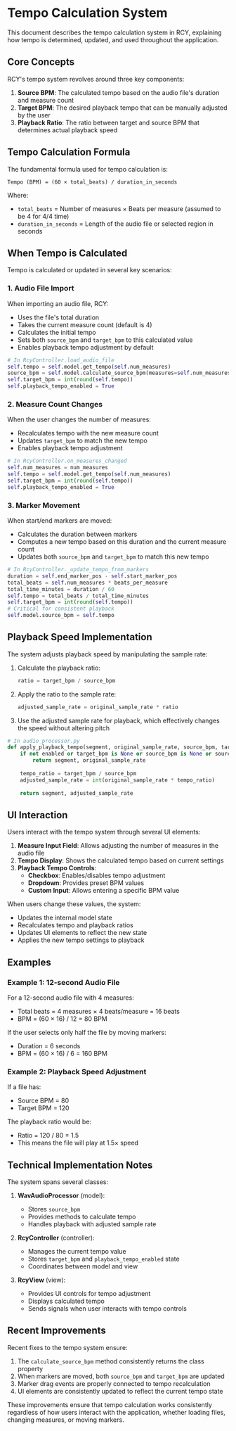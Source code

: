 # Tempo Calculation System

This document describes the tempo calculation system in RCY, explaining how tempo is determined, updated, and used throughout the application.

## Core Concepts

RCY's tempo system revolves around three key components:

1. **Source BPM**: The calculated tempo based on the audio file's duration and measure count
2. **Target BPM**: The desired playback tempo that can be manually adjusted by the user
3. **Playback Ratio**: The ratio between target and source BPM that determines actual playback speed

## Tempo Calculation Formula

The fundamental formula used for tempo calculation is:

```
Tempo (BPM) = (60 × total_beats) / duration_in_seconds
```

Where:
- `total_beats` = Number of measures × Beats per measure (assumed to be 4 for 4/4 time)
- `duration_in_seconds` = Length of the audio file or selected region in seconds

## When Tempo is Calculated

Tempo is calculated or updated in several key scenarios:

### 1. Audio File Import

When importing an audio file, RCY:
- Uses the file's total duration
- Takes the current measure count (default is 4)
- Calculates the initial tempo
- Sets both `source_bpm` and `target_bpm` to this calculated value
- Enables playback tempo adjustment by default

```python
# In RcyController.load_audio_file
self.tempo = self.model.get_tempo(self.num_measures)
source_bpm = self.model.calculate_source_bpm(measures=self.num_measures)
self.target_bpm = int(round(self.tempo))
self.playback_tempo_enabled = True
```

### 2. Measure Count Changes

When the user changes the number of measures:
- Recalculates tempo with the new measure count
- Updates `target_bpm` to match the new tempo
- Enables playback tempo adjustment

```python
# In RcyController.on_measures_changed
self.num_measures = num_measures
self.tempo = self.model.get_tempo(self.num_measures)
self.target_bpm = int(round(self.tempo))
self.playback_tempo_enabled = True
```

### 3. Marker Movement

When start/end markers are moved:
- Calculates the duration between markers
- Computes a new tempo based on this duration and the current measure count
- Updates both `source_bpm` and `target_bpm` to match this new tempo

```python
# In RcyController._update_tempo_from_markers
duration = self.end_marker_pos - self.start_marker_pos
total_beats = self.num_measures * beats_per_measure
total_time_minutes = duration / 60
self.tempo = total_beats / total_time_minutes
self.target_bpm = int(round(self.tempo))
# Critical for consistent playback
self.model.source_bpm = self.tempo
```

## Playback Speed Implementation

The system adjusts playback speed by manipulating the sample rate:

1. Calculate the playback ratio:
   ```python
   ratio = target_bpm / source_bpm
   ```

2. Apply the ratio to the sample rate:
   ```python
   adjusted_sample_rate = original_sample_rate * ratio
   ```

3. Use the adjusted sample rate for playback, which effectively changes the speed without altering pitch

```python
# In audio_processor.py
def apply_playback_tempo(segment, original_sample_rate, source_bpm, target_bpm, enabled=True):
    if not enabled or target_bpm is None or source_bpm is None or source_bpm <= 0:
        return segment, original_sample_rate
    
    tempo_ratio = target_bpm / source_bpm
    adjusted_sample_rate = int(original_sample_rate * tempo_ratio)
    
    return segment, adjusted_sample_rate
```

## UI Interaction

Users interact with the tempo system through several UI elements:

1. **Measure Input Field**: Allows adjusting the number of measures in the audio file
2. **Tempo Display**: Shows the calculated tempo based on current settings
3. **Playback Tempo Controls**:
   - **Checkbox**: Enables/disables tempo adjustment
   - **Dropdown**: Provides preset BPM values
   - **Custom Input**: Allows entering a specific BPM value

When users change these values, the system:
- Updates the internal model state
- Recalculates tempo and playback ratios
- Updates UI elements to reflect the new state
- Applies the new tempo settings to playback

## Examples

### Example 1: 12-second Audio File

For a 12-second audio file with 4 measures:
- Total beats = 4 measures × 4 beats/measure = 16 beats
- BPM = (60 × 16) / 12 = 80 BPM

If the user selects only half the file by moving markers:
- Duration = 6 seconds
- BPM = (60 × 16) / 6 = 160 BPM

### Example 2: Playback Speed Adjustment

If a file has:
- Source BPM = 80
- Target BPM = 120

The playback ratio would be:
- Ratio = 120 / 80 = 1.5
- This means the file will play at 1.5× speed

## Technical Implementation Notes

The system spans several classes:

1. **WavAudioProcessor** (model):
   - Stores `source_bpm`
   - Provides methods to calculate tempo
   - Handles playback with adjusted sample rate

2. **RcyController** (controller):
   - Manages the current tempo value
   - Stores `target_bpm` and `playback_tempo_enabled` state
   - Coordinates between model and view

3. **RcyView** (view):
   - Provides UI controls for tempo adjustment
   - Displays calculated tempo
   - Sends signals when user interacts with tempo controls

## Recent Improvements

Recent fixes to the tempo system ensure:

1. The `calculate_source_bpm` method consistently returns the class property
2. When markers are moved, both `source_bpm` and `target_bpm` are updated
3. Marker drag events are properly connected to tempo recalculation
4. UI elements are consistently updated to reflect the current tempo state

These improvements ensure that tempo calculation works consistently regardless of how users interact with the application, whether loading files, changing measures, or moving markers.